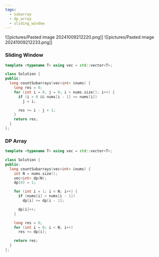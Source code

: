 ```yaml
---
tags:
  - subarray
  - dp_array
  - sliding_window
---
```

![[pictures/Pasted image 20241009212220.png]]
![[pictures/Pasted image 20241009212233.png]]

### Sliding Window

```c++
template <typename T> using vec = std::vector<T>;

class Solution {
public:
  long countSubarrays(vec<int> &nums) {
    long res = 0;
    for (int i = 0, j = 0; i < nums.size(); i++) {
      if (i > 0 && nums[i - 1] >= nums[i])
        j = i;

      res += i - j + 1;
    }
    return res;
  }
};
```


### DP Array
```c++
template <typename T> using vec = std::vector<T>;

class Solution {
public:
  long countSubarrays(vec<int> &nums) {
    int N = nums.size();
    vec<int> dp(N);
    dp[0] = 1;

    for (int i = 1; i < N; i++) {
      if (nums[i] > nums[i - 1])
        dp[i] += dp[i - 1];

      dp[i]++;
    }

    long res = 0;
    for (int i = 0; i < N; i++)
      res += dp[i];

    return res;
  }
};
```
